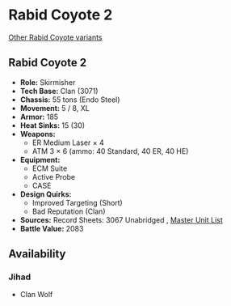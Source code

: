 # Rabid Coyote 2 

[Other Rabid Coyote variants](../rabid_coyote.md) 

## Rabid Coyote 2 

- **Role:** Skirmisher 
- **Tech Base:** Clan (3071) 
- **Chassis:** 55 tons (Endo Steel) 
- **Movement:** 5 / 8, XL 
- **Armor:** 185 
- **Heat Sinks:** 15 (30) 
- **Weapons:** 
  - ER Medium Laser × 4 
  - ATM 3 × 6 (ammo: 40 Standard, 40 ER, 40 HE) 
- **Equipment:** 
  - ECM Suite 
  - Active Probe 
  - CASE 
- **Design Quirks:** 
  - Improved Targeting (Short) 
  - Bad Reputation (Clan) 
- **Sources:** Record Sheets: 3067 Unabridged , [Master Unit List](http://masterunitlist.info/Unit/Details/5682) 
- **Battle Value:** 2083 

## Availability 

### Jihad 

- Clan Wolf 

